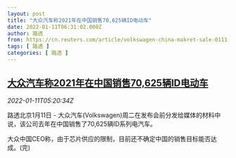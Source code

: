 ```yaml
---
layout: post
title: "大众汽车称2021年在中国销售70,625辆ID电动车"
date: 2022-01-11T06:31:02.000Z
author: 路透
from: https://cn.reuters.com/article/volkswagen-china-makret-sale-0111-idCNKBS2JL0E7
tags: [ 路透 ]
categories: [ 路透 ]
---
```

<!--1641882662000-->
[大众汽车称2021年在中国销售70,625辆ID电动车](https://cn.reuters.com/article/volkswagen-china-makret-sale-0111-idCNKBS2JL0E7)
------

<div>
<div><i>2022-01-11T05:20:34Z</i></div><p>路透北京1月11日 - 大众汽车(Volkswagen)周二在发布会前分发给媒体的材料中说，该公司去年在中国销售了70,625辆ID系列电汽车。</p><p>大众中国CEO称，由于芯片供应的限制，目前还不确定中国的销售目标能否达成。(完)</p>
</div>
